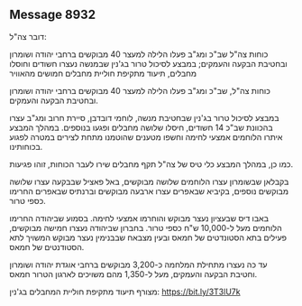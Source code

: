## Message 8932

דובר צה"ל:

כוחות צה"ל שב"כ ומג"ב פעלו הלילה למעצר 40 מבוקשים ברחבי יהודה ושומרון ובחטיבת הבקעה והעמקים; במבצע לסיכול טרור בג'נין שבמנשה נעצרו חשודים וחוסלו מחבלים, תיעוד מתקיפת חוליית מחבלים חמושים מהאוויר

כוחות צה"ל, שב"כ ומג"ב פעלו הלילה למעצר 40 מבוקשים ברחבי יהודה ושומרון ובחטיבת הבקעה והעמקים.

במבצע לסיכול טרור בג'נין שבחטיבת מנשה, לוחמי דובדבן, סיירת חרוב ומג"ב עצרו בהכוונת שב"כ 14 חשודים, חיסלו שלושה מחבלים ופגעו בנוספים. במהלך המבצע איתרו הלוחמים אמצעי לחימה וחשפו מטענים שהוטמנו מתחת לצירים במטרה לפגוע בכוחותינו.

כמו כן, במהלך המבצע כלי טיס של צה"ל תקף מחבלים שירו לעבר הכוחות, זוהו פגיעות.

בקבלאן שבשומרון עצרו הלוחמים שלושה מבוקשים, באל פאציל שבבקעה עצרו שלושה מבוקשים נוספים, בקיביא שבאפרים עצרו ארבעה מבוקשים וברנתיס שבאפרים החרימו כספי טרור.

באבו דיס שבעציון נעצר מבוקש והוחרמו אמצעי לחימה. בסמוע שביהודה החרימו הלוחמים מעל ל-10,000 ש"ח כספי טרור. בחברון שביהודה נעצרו חמישה מבוקשים, פעילים בתא הסטונדטים של חמאס ובעין מצבאח שבבנימין נעצר מבוקש המשויך לתא הסטודנטים של חמאס.

עד כה נעצרו מתחילת המלחמה כ-3,200 מבוקשים ברחבי אוגדת יהודה ושומרון וחטיבת הבקעה והעמקים, מעל ל-1,350 מהם משויכים לארגון הטרור חמאס.

מצורף תיעוד מתקיפת חוליית המחבלים בג'נין: https://bit.ly/3T3lU7k

